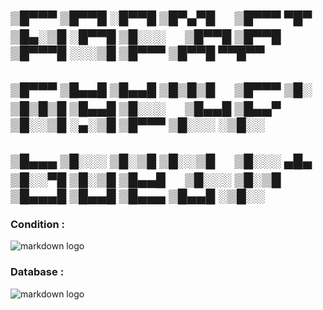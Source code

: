  

## ▒█▀▀▀ ▒█▀▀█ ░█▀▀█ ▒█▀▄▀█ 　 ▒█▀▀▀ ▀█▀ ▒█▄░▒█ ░█▀▀█ ▒█░░░ 　 ▒█▀▀█ ▒█▀▀█ ▒█▀▀▀█ ░░░▒█ ▒█▀▀▀ ▒█▀▀█ ▀▀█▀▀ 
## ▒█▀▀▀ ▒█▄▄█ ▒█▄▄█ ▒█▒█▒█ 　 ▒█▀▀▀ ▒█░ ▒█▒█▒█ ▒█▄▄█ ▒█░░░ 　 ▒█▄▄█ ▒█▄▄▀ ▒█░░▒█ ░▄░▒█ ▒█▀▀▀ ▒█░░░ ░▒█░░ 
## ▒█▄▄▄ ▒█░░░ ▒█░▒█ ▒█░░▒█ 　 ▒█░░░ ▄█▄ ▒█░░▀█ ▒█░▒█ ▒█▄▄█ 　 ▒█░░░ ▒█░▒█ ▒█▄▄▄█ ▒█▄▄█ ▒█▄▄▄ ▒█▄▄█ ░▒█░░

### Condition : 
![markdown logo](https://psv4.userapi.com/c536436/u159611556/docs/d41/99b4793714ed/Screenshot_2021-05-06_at_15_43_25.png?extra=GivWdQUWTOqLG-97xYUw1XLEWC7TD0kQN7BQ3PXz69iZh9kpjO-39zIOEEidrU-H5Lj5fNbV_-pRLEy9IDm9CbIfn3EIkUewj1KMObyHoeAfv3D5TwEVeCL6TVfE111_sJ9tAvFdDu3-U0MUN9LSN10)

### Database : 

![markdown logo](https://sun9-6.userapi.com/impg/IO4jLvEznlacdtsd6Ihcl3w9w-xpwF5Y1KyMlg/SyIoiSrYFjE.jpg?size=1710x1044&quality=96&sign=301e64745499cfadce72191b78e0a78d&type=album)
